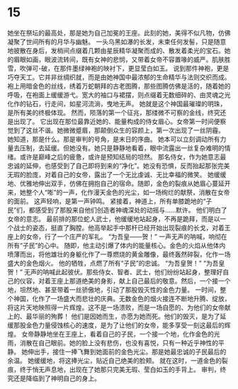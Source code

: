 # 15
她坐在祭坛的最高处，那是她为自己加冕的王座。此刻的她，美得不似凡物，仿佛凝聚了世间所有的月华与幽魅。
一头乌黑如瀑的长发，未束任何发髻，只是随意地披散在身后，发梢间点缀着几颗由星辰精华凝聚而成的、散发着柔光的宝石。她的眉眼如画，眼波流转间，既有女神的悲悯，又带着女帝不容置喙的威严。肌肤胜雪，吹弹可-破，在那件墨绿神袍的映衬下，更显莹白如玉。
说到那件神袍，更是巧夺天工。它并非丝绸织就，而是由她神国中最浓郁的生命精华与法则交织而成。袍上用暗金色的丝线，绣着万蛇朝拜的古老图腾，那些图腾仿佛是活的，随着她的呼吸，在袍面上缓缓游弋。宽大的袖口与裙摆，则点缀着无数细碎的、由灵魂之光化作的钻石，行走间，如星河流淌，曳地无声。
她就是这个神国最璀璨的明珠，是所有美的终极体现。
然而，陨落的第一个征兆，那缕微不可察的金线，终究还是出现了。
它出现在那位最靠近她的、能量构成的侍女眉心。女帝第一时间便察觉到了这丝不谐。她微微蹙眉，那颠倒众生的容颜上，第一次出现了一丝阴霾。
她知道，那是什么。那是审判的号角，是末日的序曲。
她本可以立刻调动所有力量去压制，去延缓。但她没有。她只是静静地看着，眼中流露出一丝复杂难明的情绪。或许是巅峰之后的疲惫，或许是预知结局的坦然。
那名侍女，作为她意志最忠诚的延伸，也感受到了自己即将到来的“净化”。她没有恐惧，反而抬起那张完美无瑕的脸庞，对着自己的女帝，露出了一个无比虔诚、无比幸福的微笑。
她缓缓地、优雅地伸出双手，仿佛在拥抱自己的宿命。随即，金色的裂痕从她眉心蔓延开来，她整个人“嘭”的一声，化作漫天金色的光尘，如一场绚烂的献祭，消散在女帝的面前。
这声轻响，是第一声钟鸣。
紧接着，神道上，所有单膝跪地的“子民”们，都感受到了那股来自他们创造者神魂深处的动摇与……默许。
他们明白了女帝的意志。
最前排的那位蛇人武士，他缓缓地站起身，不再是跪拜，而是以一个战士的姿态，挺直了胸膛。他高举起手中那杆已经开始出现裂痕的长戈，对着王座上的女帝，行了一个庄严的军礼。
“为吾皇——贺！”
一声无声的呐喊，响彻在所有“子民”的心中。
随即，他主动引爆了体内的能量核心。金色的火焰从他体内喷薄而出，将他雄壮的身躯化作了一尊燃烧的黄金雕像，最终轰然碎裂，化作一场盛大的金色烟火。
他的牺牲，点燃了所有“子民”的忠诚。
“为吾皇贺！”
“为吾皇贺！”
无声的呐喊此起彼伏。那些侍女、智者、武士，他们纷纷站起身，整理好自己的仪容，对着王座上那道绝美的身影，献上自己最后的敬意。然后，一个接一个地，坦然地、甚至带着一丝骄傲地，引动了那股毁灭性的金色力量。
一时间，整个神国，化作了一场盛大而悲壮的庆典。无数金色的烟火接连不断地升腾、绽放，将这片天地映照得一片辉煌。这不是一场溃败，而是一场自愿的、为他们的女帝献上的、最华丽的殉葬！
他们是因她而生，亦愿为她而死。他们的毁灭，是为了延缓那股金色力量侵蚀核心的速度，是为了让他们的女帝，能多享受一刻这最后的辉煌。
女帝静静地坐在王座上，看着自己的子民，一个接一个地，化作金色的光雨，消散在自己眼前。她的脸上没有悲伤，也没有喜悦，只有一种近乎神性的平静。
她伸出手，接住一捧飞舞到她面前的金色光尘。那是她最忠诚的子民最后的余温。
她缓缓地，将这捧光尘，贴近自己绝美的脸颊。
就在这时，一道金色的裂痕，终于悄无声息地，出现在了她那只完美无瑕、莹白如玉的手背上。
审判，终究还是降临到了神明自己的身上。
